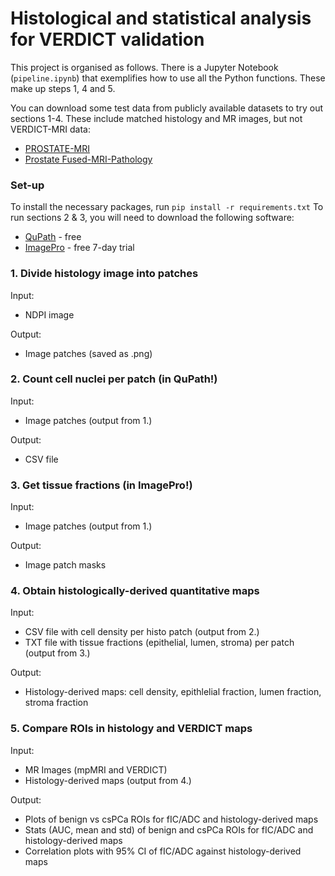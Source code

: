 # Histological and statistical analysis for VERDICT validation

This project is organised as follows. There is a Jupyter Notebook (```pipeline.ipynb```) that exemplifies how to use all the Python functions. These make up steps 1, 4 and 5. 

You can download some test data from publicly available datasets to try out sections 1-4. These include matched histology and MR images, but not VERDICT-MRI data:
- [PROSTATE-MRI](https://www.cancerimagingarchive.net/collection/prostate-mri/)
- [Prostate Fused-MRI-Pathology](https://www.cancerimagingarchive.net/collection/prostate-fused-mri-pathology/)

### Set-up
To install the necessary packages, run ```pip install -r requirements.txt```
To run sections 2 & 3, you will need to download the following software:
- [QuPath](https://qupath.github.io/) - free
- [ImagePro](https://my.mediacy.com/support/updates) - free 7-day trial

### 1. Divide histology image into patches

Input: 
- NDPI image

Output: 
- Image patches (saved as .png)

### 2. Count cell nuclei per patch (in QuPath!)

Input: 
- Image patches (output from 1.)

Output:
- CSV file 

### 3. Get tissue fractions (in ImagePro!)

Input:
- Image patches (output from 1.)

Output:
- Image patch masks

### 4. Obtain histologically-derived quantitative maps

Input:
- CSV file with cell density per histo patch (output from 2.)
- TXT file with tissue fractions (epithelial, lumen, stroma) per patch (output from 3.)

Output:
- Histology-derived maps: cell density, epithlelial fraction, lumen fraction, stroma fraction

### 5. Compare ROIs in histology and VERDICT maps

Input:
- MR Images (mpMRI and VERDICT)
- Histology-derived maps (output from 4.)

Output:
- Plots of benign vs csPCa ROIs for fIC/ADC and histology-derived maps
- Stats (AUC, mean and std) of benign and csPCa ROIs for fIC/ADC and histology-derived maps
- Correlation plots with 95% CI of fIC/ADC against histology-derived maps

